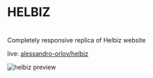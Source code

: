 # HELBIZ <h1>

Completely responsive replica of Helbiz website

live: [alessandro-orlov/helbiz](https://alessandro-orlov.github.io/html-css-helbiz/)

![helbiz preview](https://github.com/alessandro-orlov/projects-preview-images/blob/main/Helbiz%20-%20by%20Alexander%20Orlov.png)
